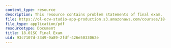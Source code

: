 ```yaml
---
content_type: resource
description: This resource contains problem statements of final exam.
file: https://ol-ocw-studio-app-production.s3.amazonaws.com/courses/18-01sc-single-variable-calculus-fall-2010/93c7107d33490a892fdf426e5033062e_MIT18_01SCF10_final.pdf
file_type: application/pdf
resourcetype: Document
title: 18.01SC Final Exam
uid: 93c7107d-3349-0a89-2fdf-426e5033062e
---
```

